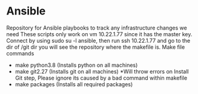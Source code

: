 # Ansible

Repository for Ansible playbooks to track any infrastructure changes we need
These scripts only work on vm 10.22.1.77 since it has the master key. Connect by using sudo su -l ansible, then run ssh 10.22.1.77 and go to the dir of /git dir you will see the repository where the makefile is.
Make file commands

- make python3.8 (Installs python on all machines)
- make git2.27 (Installs git on all machines) *Will throw errors on Install Git step, Please ignore its caused by a bad command within makefile
- make packages (Installs all required packages)
